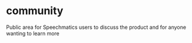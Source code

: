 # community
Public area for Speechmatics users to discuss the product and for anyone wanting to learn more
